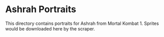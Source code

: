 # Ashrah Portraits

This directory contains portraits for Ashrah from Mortal Kombat 1.
Sprites would be downloaded here by the scraper.
